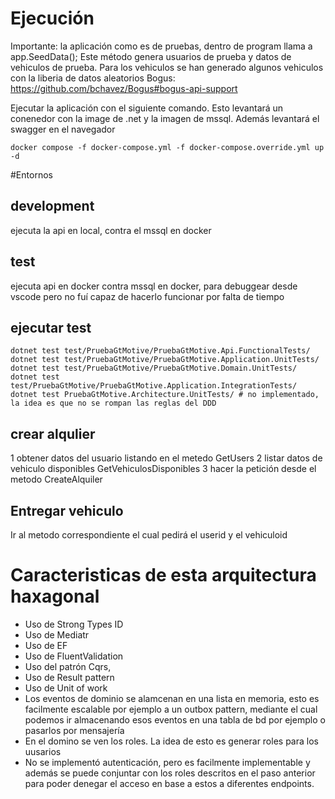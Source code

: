 







# Ejecución

Importante: la aplicación como es de pruebas, dentro de program llama a app.SeedData(); Este método genera usuarios de prueba y datos de vehiculos de prueba. Para los vehiculos se han generado algunos vehiculos con la liberia de datos aleatorios Bogus:
https://github.com/bchavez/Bogus#bogus-api-support

Ejecutar la aplicación con el siguiente comando. Esto levantará un conenedor con la image de .net y la imagen de mssql. Además levantará el swagger en el navegador

```
docker compose -f docker-compose.yml -f docker-compose.override.yml up -d
```

#Entornos

## development 
ejecuta la api en local, contra el mssql en docker

## test
ejecuta api en docker contra mssql en docker, para debuggear desde vscode pero no fuí capaz de hacerlo funcionar por falta de tiempo


## ejecutar test
```
dotnet test test/PruebaGtMotive/PruebaGtMotive.Api.FunctionalTests/
dotnet test test/PruebaGtMotive/PruebaGtMotive.Application.UnitTests/
dotnet test test/PruebaGtMotive/PruebaGtMotive.Domain.UnitTests/
dotnet test test/PruebaGtMotive/PruebaGtMotive.Application.IntegrationTests/
dotnet test PruebaGtMotive.Architecture.UnitTests/ # no implementado, la idea es que no se rompan las reglas del DDD

```

## crear alqulier
1 obtener datos del usuario listando en el metedo GetUsers
2 listar datos de vehiculo disponibles GetVehiculosDisponibles
3 hacer la petición desde el metodo CreateAlquiler

## Entregar vehiculo
Ir al metodo correspondiente el cual pedirá el userid y el vehiculoid



# Caracteristicas de esta arquitectura haxagonal
* Uso de Strong Types ID
* Uso de Mediatr
* Uso de EF
* Uso de FluentValidation
* Uso del patrón Cqrs, 
* Uso de Result pattern
* Uso de Unit of work
* Los eventos de dominio se alamcenan en una lista en  memoria, esto es facilmente escalable por ejemplo a un outbox pattern, mediante el cual podemos ir almacenando esos eventos en una tabla de bd por ejemplo o pasarlos por mensajería
* En el domino se ven los roles. La idea de esto es generar roles para los uusarios
* No se implementó autenticación, pero es facilmente implementable y además se puede conjuntar con los roles descritos en el paso anterior para poder denegar el acceso en base a estos a diferentes endpoints.
